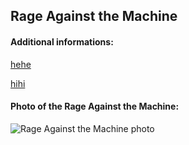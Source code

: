 ## Rage Against the Machine
#### Additional informations:
[hehe](hehe)

[hihi](hihi)

#### Photo of the Rage Against the Machine:
![Rage Against the Machine photo](https://upload.wikimedia.org/wikipedia/commons/thumb/b/b8/Rage_Against_The_Machine_%28cropped%29.jpg/267px-Rage_Against_The_Machine_%28cropped%29.jpg)
